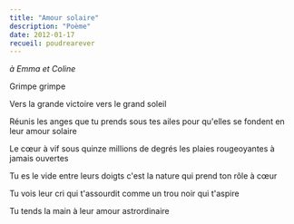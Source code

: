 ```yaml
---
title: "Amour solaire"
description: "Poème"
date: 2012-01-17
recueil: poudrearever
---
```


*à Emma et Coline*

Grimpe
grimpe

Vers la grande victoire
vers le grand soleil

Réunis les anges que tu prends sous tes ailes
pour qu'elles se fondent en leur amour solaire

Le cœur à vif sous quinze millions de degrés
les plaies rougeoyantes à jamais ouvertes

Tu es le vide entre leurs doigts
c'est la nature qui prend ton rôle à cœur

Tu vois leur cri qui t'assourdit
comme un trou noir qui t'aspire

Tu tends la main
à leur amour astrordinaire
